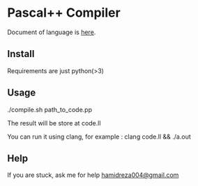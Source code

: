 # Pascal++ Compiler 

Document of language is [here](http://ce.sharif.edu/courses/98-99/1/ce414-1/resources/root/Project/Compiler_Project_Description_2.pdf).

## Install

Requirements are just python(>3) 

## Usage

./compile.sh path_to_code.pp

The result will be store at code.ll

You can run it using clang, for example : clang code.ll && ./a.out

## Help

If you are stuck, ask me for help hamidreza004@gmail.com
